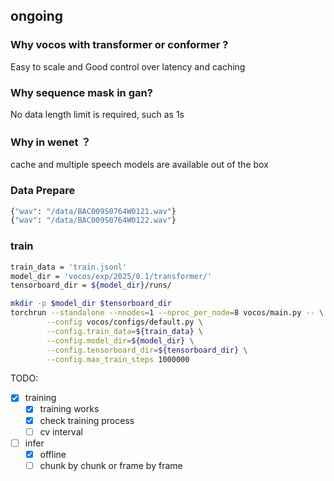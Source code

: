 ## ongoing

### Why vocos with transformer or conformer ?
Easy to scale and Good control over latency and caching

### Why sequence mask in gan?
No data length limit is required, such as 1s

###  Why in wenet ？
cache and multiple speech models are  available out of the box


### Data Prepare
```bash
{"wav": "/data/BAC009S0764W0121.wav"}
{"wav": "/data/BAC009S0764W0122.wav"}
```
### train
```bash
train_data = 'train.jsonl'
model_dir = 'vocos/exp/2025/0.1/transformer/'
tensorboard_dir = ${model_dir}/runs/

mkdir -p $model_dir $tensorboard_dir
torchrun --standalone --nnodes=1 --nproc_per_node=8 vocos/main.py -- \
        --config vocos/configs/default.py \
        --config.train_data=${train_data} \
        --config.model_dir=${model_dir} \
        --config.tensorboard_dir=${tensorboard_dir} \
        --config.max_train_steps 1000000
```

TODO:
- [x] training 
   - [x] training works
   - [x] check training process
   - [ ] cv interval
- [ ] infer
   - [x] offline
   - [ ] chunk by chunk or frame by frame
